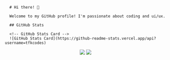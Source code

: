 
      # Hi there! 👋

      Welcome to my GitHub profile! I'm passionate about coding and ui/ux.

      ## GitHub Stats

      <!-- GitHub Stats Card -->
      ![GitHub Stats Card](https://github-readme-stats.vercel.app/api?username=tfkcodes)
<p align="center">
  <img src ="https://github-readme-stats.vercel.app/api?username=tfkcodes&show_icons=true&count_private=true&include_all_commits=true&hide_border=true&hide=issues,contribs">
  <img src ="https://github-readme-stats.vercel.app/api/top-langs/?username=tfkcodes&layout=compact&hide_border=true&langs_count=10&hide=html,css">
</p>